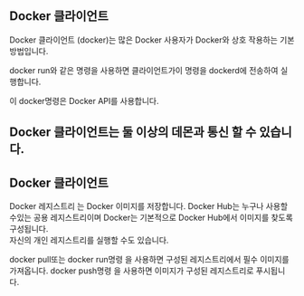 ## Docker 클라이언트

Docker 클라이언트 (docker)는 많은 Docker 사용자가 Docker와 상호 작용하는 기본 방법입니다.  

docker run와 같은 명령을 사용하면 클라이언트가이 명령을 dockerd에 전송하여 실행합니다.  

이 docker명령은 Docker API를 사용합니다.  

Docker 클라이언트는 둘 이상의 데몬과 통신 할 수 있습니다.  
---
## Docker 클라이언트

Docker 레지스트리 는 Docker 이미지를 저장합니다. Docker Hub는 누구나 사용할 수있는 공용 레지스트리이며 Docker는 기본적으로 Docker Hub에서 이미지를 찾도록 구성됩니다.  
자신의 개인 레지스트리를 실행할 수도 있습니다.  

docker pull또는 docker run명령 을 사용하면 구성된 레지스트리에서 필수 이미지를 가져옵니다. docker push명령 을 사용하면 이미지가 구성된 레지스트리로 푸시됩니다.  